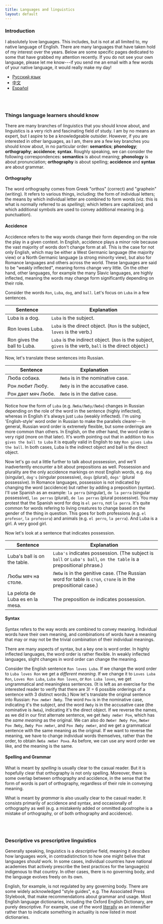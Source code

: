 ```yaml
---
title: Languages and linguistics
layout: default
---
```




### Introduction

I absolutely love languages.  This includes, but is not at all limited to, my native
language of English.  There are many languages that have taken hold of my interest over the years.  Below
are some specific pages dedicated to some that have grabbed my attention recently.  If you
do not see your own language, please let me know---if you send me an email with a few
words of your native language, it would really make my day!


- [Русский язык](russian.html)
- [中文](chinese.html)
- [Español](spanish.html)

<br>
<br>

### Things language learners should know

There are many branches of linguistics that you should know about, and linguistics is a
very rich and fascinating field of study.  I am by no means an expert, but I
aspire to be a knowledgeable outsider.  However, if you are interested in other languages,
as I am, there are a few key branches you should know about, in no particular order:
**semantics**; **phonology**; **orthography**; **accidence**; **syntax**.
Roughly speaking, we can consider the following correspondences:
**semantics** is about meaning; **phonology** is about pronunciation;
**orthography** is about spelling; **accidence** and **syntax** are about grammar.



#### Orthography

The word orthography comes from Greek "orthos" (correct) and "graphein" (writing).  It
refers to various things, including: the form of individual letters; the means by which
individual letter are combined to form words (viz. this is what is normally referred to as
_spelling_); which letters are capitalized; and which additional symbols are used to convey
additional meaning (e.g. punctuation).

#### Accidence

Accidence refers to the way words change their form depending on the role the play in a
given context.  In English, accidence plays a minor role because the vast majority of
words don't change form at all.  This is the case for not only English, which may be
either a West Germanic language (the majority view) or a North Germanic language (a strong
minority view), but also for Romance languages and others across the world.  These
languages are said to be "weakly inflected", meaning forms change very little.  On the
other hand, other languages, for example the many Slavic languages, are highly inflected,
meaning the words may change form significantly depending on their role.

Consider the words `Ron`, `Luba`, `dog`, and `ball`.  Let's focus on `Luba` in a
few sentences.

Sentence | Explanation
-------- | -----------
Luba is a dog. | `Luba` is the subject.
Ron loves Luba. | `Luba` is the direct object. (`Ron` is the subject, `loves` is the verb.)
Ron gives the ball to Luba. | `Luba` is the indirect object. (`Ron` is the subject, `gives` is the verb, `ball` is the direct object.)

Now, let's translate these sentences into Russian.

Sentence | Explanation
-------- | -----------
Люба собака. | `Люба` is in the nominative case.
Рон любит Любу. | `Любу` is in the accusative case.
Рон дает мяч Любе. | `Любе` is in the dative case.

Notice how the form of `Luba` (e.g. `Люба/Любу/Любе`) changes in Russian depending on the role of the word in the
sentence (highly inflected), whereas in English it's always just `Luba` (weakly inflected).
I'm using 'English-style' word order in Russian to make the parallels clearer---in general,
Russian word order is extremely flexible, but some orderings are more common than others.
In English, on the other hand, the word order is very rigid (more on that later).
It's worth pointing out that in addition to `Ron gives the ball to Luba` it is equally
valid in English to say `Ron gives Luba the ball`.  In both cases, Luba is the indirect
object and ball is the direct object.

Now let's go out a little further to talk about possession, and we'll inadvertently
encounter a bit about prepositions as well.  Possession and plurality are the only
accidence markings on most English words, e.g. `dog` (singular), `dog's` (singular possessive),
`dogs` (plural), `dogs'` (plural possessive).
In Romance languages, possession is not indicated by changing the word (accidence) but rather
by adding a preposition (syntax).
I'll use Spanish as an example:
`la perra` (singular), `de la perra` (singular possessive), `las perras` (plural), `de las perras` (plural possessive).
You may protest that the Spanish word for dog is `el perro`, not `la perra`.
It's quite common for words refering to living creatures to change based on the
gender of the thing in question.  This goes for both professions (e.g. `el profesor`, `la profesora`)
and animals (e.g. `el perro`, `la perra`).  And Luba is a girl.  A very good girl.

Now let's look at a sentence that indicates possession.

Sentence | Explanation
-------- | -----------
Luba's ball is on the table. | `Luba's` indicates possession. (The subject is `ball` or `Luba's ball`, `on the table` is a prepositional phrase.)
Любы мяч на столе. | `Любы` is in the genitive case.  (The Russian word for table is `стол`, `столе` is in the prepositional case.)
La pelota de Luba es en la mesa. | The preposition `de` indicates possession.



#### Syntax

Syntax refers to the way words are combined to convey meaning.  Individual words have their
own meaning, and combinations of words have a meaning that may or may not be the trivial
combination of their individual meanings.

There are many aspects of syntax, but a key one
is word order.  In highly inflected languages, the word order is rather flexible.  In
weakly inflected languages, slight changes in word order can change the meaning.

Consider the English sentence `Ron loves Luba`.  If we change the word order to
`Luba loves Ron` we get a _different meaning_.  If we change it to `Loves Luba Ron`,
`Loves Ron Luba`, `Luba Ron loves`, or `Ron Luba loves`, we get ungrammatical and meaningless sentences.
(It is left as an exercise for the interested reader to verify that there are 3! = 6
possible orderings of a sentence with 3 distinct words.)
Now let's translate the original sentence into Russian: `Рон любит Любу`.
The word `Рон` is in the nominative case, indicating it's the subject,  and the word `Любу`
is in the accusative case (the nominative is `Люба`), indicating it's the direct object.
If we reverse the names, as we did in our first alternate sentence, we get `Любу любит Рон`,
which has the _same meaning_ as the original.  We can also do `Любит Любу Рон`,
`Любит Рон Любу`, `Любу Рон любит`, and `Рон Любу любит`, and we get a grammatical sentence with the same meaning as the original.
If we want to reverse the meaning, we have to change individual words themselves, rather
than the order, to obtain `Люба любит Рона`.  As before, we can use any word order we like,
and the meaning is the same.

#### Spelling and Grammar

What is meant by _spelling_ is usually clear to the casual reader.  But it is hopefully clear that
orthography is not only spelling.  Moreover, there is some overlap between orthography and
accidence, in the sense that the form of words is part of orthography, regardless of their
role in conveying meaning.

What is meant by _grammar_ is also usually clear to the casual reader.  It consists primarily
of accidence and syntax, and occasionally of orthography as well (e.g. a mistakenly added or
ommitted apostrophe is a mistake of orthography, or of both orthography and accidence).

<br>
<br>

### Descriptive vs prescriptive linguistics

Generally speaking, linguistics is a *descriptive* field, meaning it *descibes* how
languages work, in contradistinction to how one might belive that languages *should* work.
In some cases, individual countries have national academies that actively prescribe the
best practices for the language(s) indigenous to that country.  In other cases, there is
no governing body, and the language evolves freely on its own.

English, for example, is not regulated by any governing body.  There are some widely
acknowledged "style guides", e.g. The Associated Press Stylebook, that make recommendations
about grammar and usage.  Most English language dictionaries, including the Oxford English Dictionary,
are purely descriptive.  For example, use of the word
[literally](https://www.merriam-webster.com/dictionary/literally)
as an intensifier
rather than to indicate something in actuality is now listed in most dictionaries.
